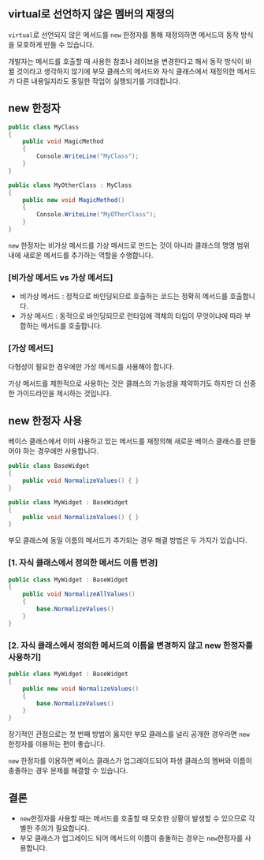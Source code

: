 ## virtual로 선언하지 않은 멤버의 재정의

`virtual`로 선언되지 않은 메서드를 `new` 한정자를 통해 재정의하면 메서드의 동작 방식을 모호하게 만들 수 있습니다.

개발자는 메서드를 호출할 때 사용한 참조나 레이브을 변경한다고 해서 동작 방식이 바뀔 것이라고 생각하지 않기에 부모 클래스의 메서드와 자식 클래스에서 재정의한 메서드가 다른 내용일지라도  동일한 작업이 실행되기를 기대합니다.

## new 한정자

```csharp
public class MyClass
{
	public void MagicMethod
	{
		Console.WriteLine("MyClass");
	}
}

public class MyOtherClass : MyClass
{
	public new void MagicMethod()
	{
		Console.WriteLine("MyOTherClass");
	}
}

```

`new` 한정자는 비가상 메서드를 가상 메서드로 만드는 것이 아니라 클래스의 명명 범위 내에 새로운 메서드를 추가하는 역할을 수행합니다.

### [비가상 메서드 vs 가상 메서드]

- 비가상 메서드 : 정적으로 바인딩되므로 호출하는 코드는 정확히 메서드를 호출합니다.
- 가상 메서드 : 동적으로 바인딩되므로 런타임에 객체의 타입이 무엇이냐에 따라 부합하는 메서드를 호출합니다.

### [가상 메서드]

다형성이 필요한 경우에만 가상 메서드를 사용해야 합니다.

가상 메서드를 제한적으로 사용하는 것은 클래스의 가능성을 제약하기도 하지만 더 신중한 가이드라인을 제시하는 것입니다.

## new 한정자 사용

베이스 클래스에서 이미 사용하고 있는 메서드를 재정의해 새로운 베이스 클래스를 만들어야 하는 경우에만 사용합니다.

```csharp
public class BaseWidget
{
	public void NormalizeValues() { }
}

public class MyWidget : BaseWidget
{
	public void NormalizeValues() { }
}
```

부모 클래스에 동일 이름의 메서드가 추가되는 경우 해결 방법은 두 가지가 있습니다.

### [1. 자식 클래스에서 정의한 메서드 이름 변경]

```csharp
public class MyWidget : BaseWidget
{
	public void NormalizeAllValues()
	{
		base.NormalizeValues()
	}
}
```

### [2. 자식 클래스에서 정의한 메서드의 이름을 변경하지 않고 new 한정자를 사용하기]

```csharp
public class MyWidget : BaseWidget
{
	public new void NormalizeValues()
	{
		base.NormalizeValues()
	}
}
```

장기적인 관점으로는 첫 번째 방법이 옳지만 부모 클래스를 널리 공개한 경우라면 `new` 한정자를 이용하는 편이 좋습니다.

`new` 한정자를 이용하면 베이스 클래스가 업그레이드되어 파생 클래스의 멤버와 이름이 충졸하는 경우 문제를 해결할 수 있습니다.

## 결론

- `new`한정자를 사용할 때는 메서드를 호출할 때 모호한 상황이 발생할 수 있으므로 각별한 주의가 필요합니다.
- 부모 클래스가 업그레이드 되어 메서드의 이름이 충돌하는 경우는 `new`한정자를 사용합니다.
